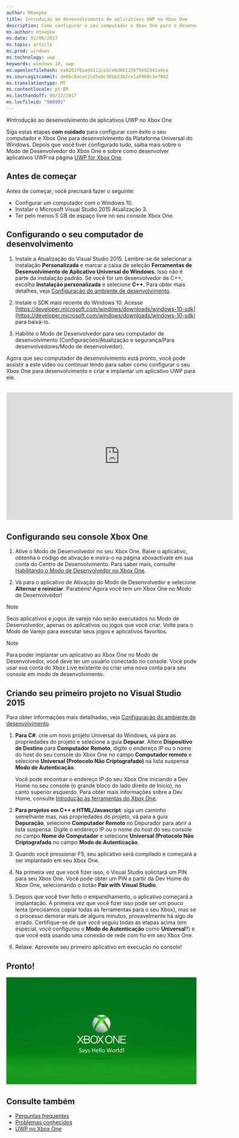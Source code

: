 ```yaml
---
author: Mtoepke
title: Introdução ao desenvolvimento de aplicativos UWP no Xbox One
description: Como configurar o seu computador e Xbox One para o desenvolvimento UWP.
ms.author: mtoepke
ms.date: 02/08/2017
ms.topic: article
ms.prod: windows
ms.technology: uwp
keywords: windows 10, uwp
ms.openlocfilehash: ea8262f0aad4112ce2ce6d661156f5692541a4ce
ms.sourcegitcommit: de6bc8acec2cd5ebc36bb21b2ce1a9980c3e78b2
ms.translationtype: MT
ms.contentlocale: pt-BR
ms.lasthandoff: 08/17/2017
ms.locfileid: "900992"
---
```

#<a name="getting-started-with-uwp-app-development-on-xbox-one"></a>Introdução ao desenvolvimento de aplicativos UWP no Xbox One

Siga estas etapas **com cuidado** para configurar com êxito o seu computador e Xbox One para desenvolvimento da Plataforma Universal do Windows. Depois que você tiver configurado tudo, saiba mais sobre o Modo de Desenvolvedor do Xbox One e sobre como desenvolver aplicativos UWP na página [UWP for Xbox One](index.md). 

## <a name="before-you-start"></a>Antes de começar
Antes de começar, você precisará fazer o seguinte:
-   Configurar um computador com o Windows 10.
-   Instalar o Microsoft Visual Studio 2015 Atualização 3.
- Ter pelo menos 5 GB de espaço livre no seu console Xbox One.

## <a name="setting-up-your-development-pc"></a>Configurando o seu computador de desenvolvimento
1.  Instale a Atualização do Visual Studio 2015. Lembre-se de selecionar a instalação **Personalizada** e marcar a caixa de seleção **Ferramentas de Desenvolvimento de Aplicativo Universal do Windows**. Isso não é parte da instalação padrão. Se você for um desenvolvedor de C++, escolha **Instalação personalizada** e selecione **C++**. Para obter mais detalhes, veja [Configuração do ambiente de desenvolvimento](development-environment-setup.md). 

2.  Instale o SDK mais recente do Windows 10. Acesse [https://developer.microsoft.com/windows/downloads/windows-10-sdk](https://developer.microsoft.com/windows/downloads/windows-10-sdk) para baixá-lo.

3.  Habilite o Modo de Desenvolvedor para seu computador de desenvolvimento (Configurações/Atualização e segurança/Para desenvolvedores/Modo de desenvolvedor).


Agora que seu computador de desenvolvimento está pronto, você pode assistir a este vídeo ou continuar lendo para saber como configurar o seu Xbox One para desenvolvimento e criar e implantar um aplicativo UWP para ele.
</br>
</br>
<iframe src="https://channel9.msdn.com/Events/Xbox/App-Dev-on-Xbox/Get-started-with-App-Dev-on-Xbox/player#time=51s:paused" width="600" height="338"  allowFullScreen frameBorder="0"></iframe>

## <a name="setting-up-your-xbox-one-console"></a>Configurando seu console Xbox One

1.  Ative o Modo de Desenvolvedor no seu Xbox One. Baixe o aplicativo, obtenha o código de ativação e insira-o na página xboxactivate em sua conta do Centro de Desenvolvimento. Para saber mais, consulte [Habilitando o Modo de Desenvolvedor no Xbox One](devkit-activation.md). 

2.  Vá para o aplicativo de Ativação do Modo de Desenvolvedor e selecione **Alternar e reiniciar**. Parabéns! Agora você tem um Xbox One no Modo de Desenvolvedor!
  
  > [!NOTE]
  > Seus aplicativos e jogos de varejo não serão executados no Modo de Desenvolvedor, apenas os aplicativos ou jogos que você criar. Volte para o Modo de Varejo para executar seus jogos e aplicativos favoritos.
    
  > [!NOTE]
  > Para poder implantar um aplicativo ao Xbox One no Modo de Desenvolvedor, você deve ter um usuário conectado no console. Você pode usar sua conta do Xbox Live existente ou criar uma nova conta para seu console em modo de desenvolvimento. 

## <a name="creating-your-first-project-in-visual-studio-2015"></a>Criando seu primeiro projeto no Visual Studio 2015

Para obter informações mais detalhadas, veja [Configuração do ambiente de desenvolvimento](development-environment-setup.md).

1.  **Para C#**: crie um novo projeto Universal do Windows, vá para as propriedades do projeto e selecione a guia **Depurar**. Altere **Dispositivo de Destino** para **Computador Remoto**, digite o endereço IP ou o nome do host do seu console do Xbox One no campo **Computador remoto** e selecione **Universal (Protocolo Não Criptografado)** na lista suspensa **Modo de Autenticação**.   

    Você pode encontrar o endereço IP do seu Xbox One iniciando a Dev Home no seu console (o grande bloco do lado direito de Início), no canto superior esquerdo. Para obter mais informações sobre a Dev Home, consulte [Introdução às ferramentas do Xbox One](introduction-to-xbox-tools.md).  

2.  **Para projetos em C++ e HTML/Javascript**: siga um caminho semelhante mas, nas propriedades do projeto, vá para a guia **Depuração**, selecione **Computador Remoto** no Depurador para abrir a lista suspensa. Digite o endereço IP ou o nome do host do seu console no campo **Nome do Computador** e selecione **Universal (Protocolo Não Criptografado** no campo **Modo de Autenticação**.
   
3.  Quando você pressionar F5, seu aplicativo será compilado e começará a ser implantado em seu Xbox One.
  
4.  Na primeira vez que você fizer isso, o Visual Studio solicitará um PIN para seu Xbox One. Você pode obter um PIN a partir da Dev Home do Xbox One, selecionando o botão **Pair with Visual Studio**.
  
5.  Depois que você tiver feito o emparelhamento, o aplicativo começará a implantação. A primeira vez que você fizer isso pode ser um pouco lenta (precisamos copiar todas as ferramentas para o seu Xbox), mas se o processo demorar mais de alguns minutos, provavelmente há algo de errado. Certifique-se de que você seguiu todas as etapas acima (em especial, você configurou o **Modo de Autenticação** como **Universal**?) e que você está usando uma conexão de rede com fio em seu Xbox One.  

6. Relaxe. Aproveite seu primeiro aplicativo em execução no console!  

## <a name="thats-it"></a>Pronto!

![Hello World](images/getting-started-hello-world.png)

## <a name="see-also"></a>Consulte também  
- [Perguntas frequentes](frequently-asked-questions.md)  
- [Problemas conhecidos](known-issues.md)
- [UWP no Xbox One](index.md) 
